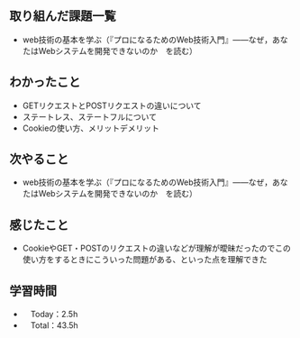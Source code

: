 ## 取り組んだ課題一覧
- web技術の基本を学ぶ（『プロになるためのWeb技術入門』――なぜ，あなたはWebシステムを開発できないのか　を読む）

## わかったこと
- GETリクエストとPOSTリクエストの違いについて
- ステートレス、ステートフルについて
- Cookieの使い方、メリットデメリット

## 次やること
- web技術の基本を学ぶ（『プロになるためのWeb技術入門』――なぜ，あなたはWebシステムを開発できないのか　を読む）

## 感じたこと
- CookieやGET・POSTのリクエストの違いなどが理解が曖昧だったのでこの使い方をするときにこういった問題がある、といった点を理解できた

## 学習時間
- 　Today：2.5h
- 　Total：43.5h
